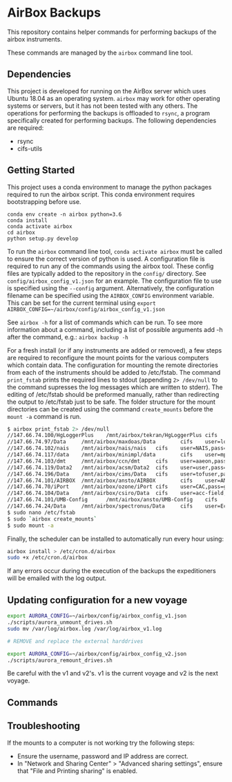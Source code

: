 # AirBox Backups

This repository contains helper commands for performing backups of the airbox instruments.

These commands are managed by the `airbox` command line tool.

## Dependencies

This project is developed for running on the AirBox server which uses Ubuntu 18.04 as an operating system. `airbox` may
work for other operating systems or servers, but it has not been tested with any others. The operations for performing
the backups is offloaded to `rsync`, a program specifically created for performing backups. The following dependencies
are required:

* rsync
* cifs-utils

## Getting Started

This project uses a conda environment to manage the python packages required to run the airbox script. This conda
environment requires bootstrapping before use.

```
conda env create -n airbox python=3.6
conda install
conda activate airbox
cd airbox
python setup.py develop
```

To run the `airbox` command line tool, `conda activate airbox` must be called to ensure the correct version of python is
used. A configuration file is required to run any of the commands using the airbox tool. These config files are typically
added to the repository in the `config/` directory. See `config/airbox_config_v1.json` for an example. The configuration
file to use is specified using the `--config` argument. Alternatively, the configuration filename can be specified using
the `AIRBOX_CONFIG` environment variable. This can be set for the current terminal using `export AIRBOX_CONFIG=~/airbox/config/airbox_config_v1.json`

See `airbox -h` for a list of commands which can be run. To see more information about a command, including a list
 of possible arguments add -h after the command, e.g.: `airbox backup -h`

For a fresh install (or if any instruments are added or removed), a few steps are required to reconfigure the mount points
for the various computers which contain data. The configuration for mounting the remote directories from each of the 
instruments should be added to /etc/fstab. The command `print_fstab` prints the required lines to stdout (appending 
`2> /dev/null` to the command supresses the log messages which are written to stderr). The editing of /etc/fstab should 
be preformed manually, rather than redirecting the output to /etc/fstab just to be safe. The folder structure for the 
mount directories can be created using the command `create_mounts` before the `mount -a` command is run.

```bash
$ airbox print_fstab 2> /dev/null
//147.66.74.100/HgLoggerPlus    /mnt/airbox/tekran/HgLoggerPlus cifs    user=2537X,pass=,uid=1000,gid=1000,iocharset=utf8,noperm        0       0
//147.66.74.97/Data     /mnt/airbox/maxdoas/Data        cifs    user=localadmin,pass=password,uid=1000,gid=1000,iocharset=utf8,noperm   0       0
//147.66.74.102/nais    /mnt/airbox/nais/nais   cifs    user=NAIS,pass=nais21,uid=1000,gid=1000,iocharset=utf8,noperm   0       0
//147.66.74.117/data    /mnt/airbox/minimpl/data        cifs    user=mpluser,pass=mpluser,uid=1000,gid=1000,iocharset=utf8,noperm       0       0
//147.66.74.103/dmt     /mnt/airbox/ccn/dmt     cifs    user=aaeon,pass=password,uid=1000,gid=1000,iocharset=utf8,noperm        0       0
//147.66.74.119/Data2   /mnt/airbox/acsm/Data2  cifs    user=user,pass=TofPass,uid=1000,gid=1000,iocharset=utf8,noperm  0       0
//147.66.74.196/Data    /mnt/airbox/cims/Data   cifs    user=tofuser,pass=cimsuser,uid=1000,gid=1000,iocharset=utf8,noperm      0       0
//147.66.74.101/AIRBOX  /mnt/airbox/ansto/AIRBOX        cifs    user=ANSTO,pass=password,uid=1000,gid=1000,iocharset=utf8,noperm        0       0
//147.66.74.70/iPort    /mnt/airbox/ozone/iPort cifs    user=CAC,pass=gone-fishing,uid=1000,gid=1000,iocharset=utf8,noperm      0       0
//147.66.74.104/Data    /mnt/airbox/csiro/Data  cifs    user=acc-field,pass=password,uid=1000,gid=1000,iocharset=utf8,noperm    0       0
//147.66.74.101/UMB-Config      /mnt/airbox/ansto/UMB-Config    cifs    user=ANSTO,pass=password,uid=1000,gid=1000,iocharset=utf8,noperm        0       0
//147.66.74.24/Data     /mnt/airbox/spectronus/Data     cifs    user=Ecotech,pass=airbox,uid=1000,gid=1000,iocharset=utf8,noperm        0       0
$ sudo nano /etc/fstab
$ sudo `airbox create_mounts`
$ sudo mount -a
```

Finally, the scheduler can be installed to automatically run every hour using:
```bash
airbox install > /etc/cron.d/airbox
sudo +x /etc/cron.d/airbox
```

If any errors occur during the execution of the backups the expeditioners will be emailed with the log output.

## Updating configuration for a new voyage

```bash
export AURORA_CONFIG=~/airbox/config/airbox_config_v1.json
./scripts/aurora_unmount_drives.sh
sudo mv /var/log/airbox.log /var/log/airbox_v1.log

# REMOVE and replace the external harddrives

export AURORA_CONFIG=~/airbox/config/airbox_config_v2.json
./scripts/aurora_remount_drives.sh
```

Be careful with the v1 and v2's. v1 is the current voyage and v2 is the next voyage.


## Commands




## Troubleshooting

If the mounts to a computer is not working try the following steps:
* Ensure the username, password and IP address are correct.
* In "Network and Sharing Center" > "Advanced sharing settings", ensure that "File and Printing sharing" is enabled.
